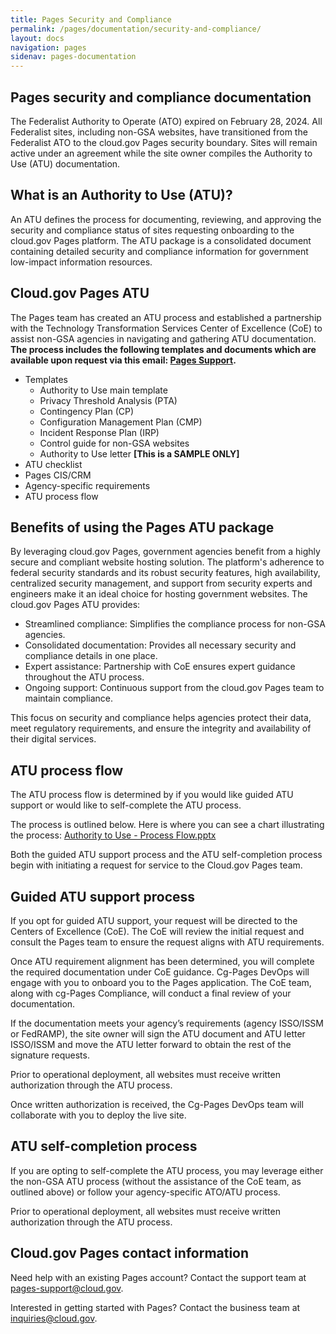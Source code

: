 ```yaml
---
title: Pages Security and Compliance
permalink: /pages/documentation/security-and-compliance/
layout: docs
navigation: pages
sidenav: pages-documentation
---
```


## Pages security and compliance documentation

The Federalist Authority to Operate (ATO) expired on February 28, 2024.
All Federalist sites, including non-GSA websites, have transitioned from the Federalist ATO to the cloud.gov Pages security boundary.
Sites will remain active under an agreement while the site owner compiles the Authority to Use (ATU) documentation.

## What is an Authority to Use (ATU)?

An ATU defines the process for documenting, reviewing, and approving the security and compliance status of sites requesting onboarding to the cloud.gov Pages platform.
The ATU package is a consolidated document containing detailed security and compliance information for government low-impact information resources.

## Cloud.gov Pages ATU

The Pages team has created an ATU process and established a partnership with the Technology Transformation Services Center of Excellence (CoE) to assist non-GSA agencies in navigating and gathering ATU documentation. **The process includes the following templates and documents which are available upon request via this email: [Pages Support](mailto:pages-support@cloud.gov).**

- Templates
  - Authority to Use main template
  - Privacy Threshold Analysis (PTA)
  - Contingency Plan (CP)
  - Configuration Management Plan (CMP)
  - Incident Response Plan (IRP)
  - Control guide for non-GSA websites
  - Authority to Use letter **[This is a SAMPLE ONLY]**
- ATU checklist
- Pages CIS/CRM
- Agency-specific requirements
- ATU process flow

## Benefits of using the Pages ATU package

By leveraging cloud.gov Pages, government agencies benefit from a highly secure and compliant website hosting solution. The platform's adherence to federal security standards and its robust security features, high availability, centralized security management, and support from security experts and engineers make it an ideal choice for hosting government websites.
The cloud.gov Pages ATU provides:

- Streamlined compliance: Simplifies the compliance process for non-GSA agencies.
- Consolidated documentation: Provides all necessary security and compliance details in one place.
- Expert assistance: Partnership with CoE ensures expert guidance throughout the ATU process.
- Ongoing support: Continuous support from the cloud.gov Pages team to maintain compliance.

This focus on security and compliance helps agencies protect their data, meet regulatory requirements, and ensure the integrity and availability of their digital services.

## ATU process flow

The ATU process flow is determined by if you would like guided ATU support or would like to self-complete the ATU process.

The process is outlined below. Here is where you can see a chart illustrating the process: [Authority to Use - Process Flow.pptx](https://github.com/user-attachments/files/16364072/Authority.to.Use.-.Process.Flow.pptx)

Both the guided ATU support process and the ATU self-completion process begin with initiating a request for service to the Cloud.gov Pages team.

## Guided ATU support process

If you opt for guided ATU support, your request will be directed to the Centers of Excellence (CoE). The CoE will review the initial request and consult the Pages team to ensure the request aligns with ATU requirements.

Once ATU requirement alignment has been determined, you will complete the required documentation under CoE guidance. Cg-Pages DevOps will engage with you to onboard you to the Pages application. The CoE team, along with cg-Pages Compliance, will conduct a final review of your documentation.

If the documentation meets your agency’s requirements (agency ISSO/ISSM or FedRAMP), the site owner will sign the ATU document and ATU letter ISSO/ISSM and move the ATU letter forward to obtain the rest of the signature requests.

Prior to operational deployment, all websites must receive written authorization through the ATU process.

Once written authorization is received, the Cg-Pages DevOps team will collaborate with you to deploy the live site.

## ATU self-completion process

If you are opting to self-complete the ATU process, you may leverage either the non-GSA ATU process (without the assistance of the CoE team, as outlined above) or follow your agency-specific ATO/ATU process.

Prior to operational deployment, all websites must receive written authorization through the ATU process.

## Cloud.gov Pages contact information

Need help with an existing Pages account? Contact the support team at pages-support@cloud.gov.

Interested in getting started with Pages? Contact the business team at inquiries@cloud.gov.
